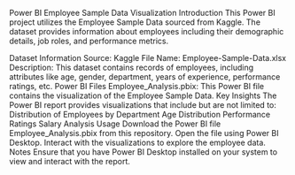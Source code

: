 Power BI Employee Sample Data Visualization
Introduction
This Power BI project utilizes the Employee Sample Data sourced from Kaggle. The dataset provides information about employees including their demographic details, job roles, and performance metrics.

Dataset Information
Source: Kaggle
File Name: Employee-Sample-Data.xlsx
Description: This dataset contains records of employees, including attributes like age, gender, department, years of experience, performance ratings, etc.
Power BI Files
Employee_Analysis.pbix: This Power BI file contains the visualization of the Employee Sample Data.
Key Insights
The Power BI report provides visualizations that include but are not limited to:
Distribution of Employees by Department
Age Distribution
Performance Ratings
Salary Analysis
Usage
Download the Power BI file Employee_Analysis.pbix from this repository.
Open the file using Power BI Desktop.
Interact with the visualizations to explore the employee data.
Notes
Ensure that you have Power BI Desktop installed on your system to view and interact with the report.
